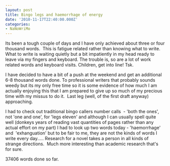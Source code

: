 ```yaml
---
layout: post
title: Bingo legs and haemorrhage of energy
date: '2010-11-17T22:40:00.000Z'
categories:
- NaNoWriMo
---
```


Its been a tough couple of days and I have only achieved about three or four thousand words.  This is fatigue related rather than knowing what to write. What to write is waiting quietly but a bit impatiently in my head ready to leave via my fingers and keyboard. The trouble is, so are a lot of work related words and keyboard visits. Children, get into line! Tsk.

I have decided to have a bit of a push at the weekend and get an additional 6-8 thousand words done. To professional writers that probably sounds weedy but its my only free time so it is some evidence of how much I am actually enjoying this that I am prepared to give up so much of my precious time with my missus to do it.  Last leg (well, of the first draft anyway) approaching.

I had to check out traditional bingo callers number calls  - 'both the ones', not 'one and one', for 'legs eleven' and although I can usually spell quite well (donkeys years of reading vast quantities of pages rather than any actual effort on my part) I had to look up two words today - 'haemorrhage' and  'exhanguation' but to be fair to me, they are not the kinds of words I write every day..... Research for a novel takes a person in all kinds of strange directions.  Much more interesting than academic research that's for sure.

37406 words done so far.
